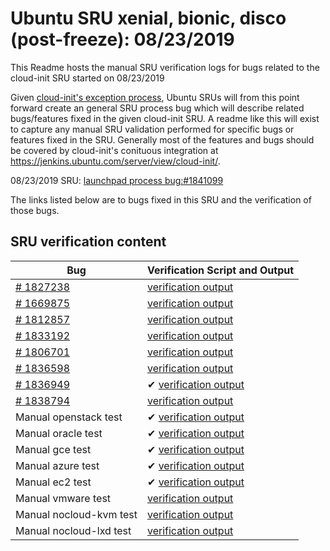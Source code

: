 Ubuntu SRU xenial, bionic, disco (post-freeze): 08/23/2019
=====
This Readme hosts the manual SRU verification logs for bugs related to the cloud-init SRU started on 08/23/2019

Given [cloud-init's exception process](https://wiki.ubuntu.com/CloudinitUpdates), Ubuntu SRUs will from this point forward create an general SRU process bug which will describe related bugs/features fixed in the given cloud-init SRU. A readme like this will exist to capture any manual SRU validation performed for specific bugs or features fixed in the SRU. Generally most of the features and bugs should be covered by cloud-init's conituous integration at https://jenkins.ubuntu.com/server/view/cloud-init/.


08/23/2019 SRU: [launchpad process bug:#1841099](https://pad.lv/1841099)


The links listed below are to bugs fixed in this SRU and the verification of those bugs.

## SRU verification content
| Bug | Verification Script and Output |
| -------- |  -------- |
| [# 1827238](http://pad.lv/1827238) | [verification output](../bugs/lp-1827238.txt) |
| [# 1669875](http://pad.lv/1669875) | [verification output](../bugs/lp-1669875.txt) |
| [# 1812857](http://pad.lv/1812857) | [verification output](../bugs/lp-1812857.txt) |
| [# 1833192](http://pad.lv/1833192) | [verification output](../bugs/lp-1833192.txt) |
| [# 1806701](http://pad.lv/1806701) | [verification output](../bugs/lp-1806701.txt) |
| [# 1836598](http://pad.lv/1836598) | [verification output](../bugs/lp-1836598.txt) |
| [# 1836949](http://pad.lv/1836949) | ✔ [verification output](../bugs/lp-1836949.txt) |
| [# 1838794](http://pad.lv/1838794) | [verification output](../bugs/lp-1838794.txt) |
| Manual openstack test | ✔ [verification output](../manual/openstack-sru-19.2.21.txt) |
| Manual oracle test | ✔ [verification output](../manual/oracle-sru-19.2.21.txt) |
| Manual gce test | ✔ [verification output](../manual/gce-sru-19.2.21.txt) |
| Manual azure test | ✔ [verification output](../manual/azure-sru-19.2.21.txt) |
| Manual ec2 test | ✔ [verification output](../manual/ec2-sru-19.2.21.txt) |
| Manual vmware test | [verification output](../manual/vmware-sru-19.2.21.txt) |
| Manual nocloud-kvm test | [verification output](../manual/nocloud-kvm-19.2.21.txt) |
| Manual nocloud-lxd test | [verification output](../manual/nocloud-lxd-19.2.21.txt) |
